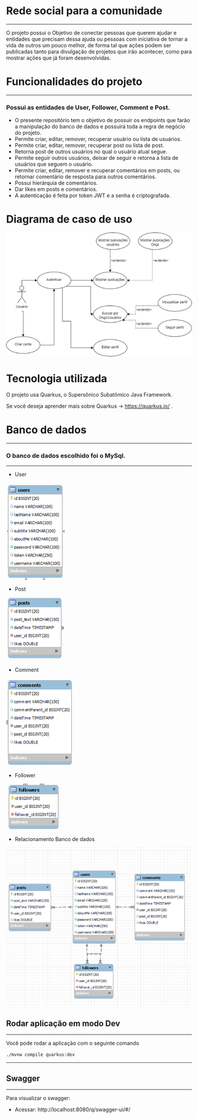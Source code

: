 # Rede social para a comunidade 

---

O projeto possui o Objetivo de conectar pessoas que querem ajudar e entidades que precisam dessa ajuda ou pessoas com iniciativa de tornar a vida de outros um pouco melhor, de forma tal que ações
podem ser publicadas tanto para divulgação de projetos que irão acontecer, como para mostrar ações que já foram desenvolvidas.

# Funcionalidades do projeto

---

### Possui as entidades de User, Follower, Comment e Post.

* O presente repositório tem o objetivo de possuir os endpoints que farão a manipulação do banco de dados e possuirá toda a regra de negócio do projeto.
* Permite criar, editar, remover, recuperar usuário ou lista de usuários.
* Permite criar, editar, remover, recuperar post ou lista de post. 
* Retorna post de outros usuários no qual o usuário atual segue.
* Permite seguir outros usuários, deixar de seguir e retorna a lista de usuários que seguem o usuário.
* Permite criar, editar, remover e recuperar comentários em posts, ou retornar comentário de resposta para outros comentários.
* Possui hierárquia de comentários.
* Dar likes em posts e comentários.
* A autenticação é feita por token JWT e a senha é criptografada.

# Diagrama de caso de uso

![](images/DiagramaRedeSocial.png)

# Tecnologia utilizada

O projeto usa Quarkus, o Supersônico Subatômico Java Framework.

Se você deseja aprender mais sobre Quarkus -> https://quarkus.io/ .

# Banco de dados

----

### O banco de dados escolhido foi o MySql.

---

* User 

![](images/user.png)

* Post

![](images/posts.png)

* Comment

![](images/comments.png)

* Follower

![](images/followers.png)

* Relacionamento Banco de dados

![](images/relacionamentoBancoDeDados.png)


## Rodar aplicação em modo Dev

---

Você pode rodar a aplicação com o seguinte comando
```shell script
./mvnw compile quarkus:dev
```

---

## Swagger

---

Para visualizar o swagger:

* Acessar: http://localhost:8080/q/swagger-ui/#/